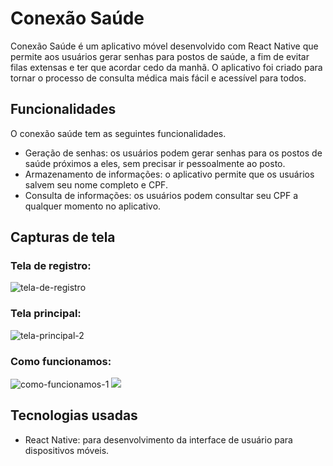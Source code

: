 # Conexão Saúde

Conexão Saúde é um aplicativo móvel desenvolvido com React Native que permite aos usuários gerar senhas para postos de saúde, a fim de evitar filas extensas e ter que acordar cedo da manhã. O aplicativo foi criado para tornar o processo de consulta médica mais fácil e acessível para todos.

## Funcionalidades

O conexão saúde tem as seguintes funcionalidades.

- Geração de senhas: os usuários podem gerar senhas para os postos de saúde próximos a eles, sem precisar ir pessoalmente ao posto.
- Armazenamento de informações: o aplicativo permite que os usuários salvem seu nome completo e CPF.
- Consulta de informações: os usuários podem consultar seu CPF a qualquer momento no aplicativo.

## Capturas de tela

### Tela de registro:

![tela-de-registro](https://user-images.githubusercontent.com/102876176/232599306-d2d13ea7-03bd-4329-821d-cc795b6ed3ff.png)

### Tela principal:

![tela-principal-2](https://user-images.githubusercontent.com/102876176/232600988-a5e1af82-aea8-402f-8335-4b8743c9d888.png)

### Como funcionamos:

![como-funcionamos-1](https://user-images.githubusercontent.com/102876176/232600602-ff6ea0ef-7517-46b7-98ab-5a5a02c2ae50.png)
![](https://i.imgur.com/9kE2aTj)

## Tecnologias usadas

- React Native: para desenvolvimento da interface de usuário para dispositivos móveis.
